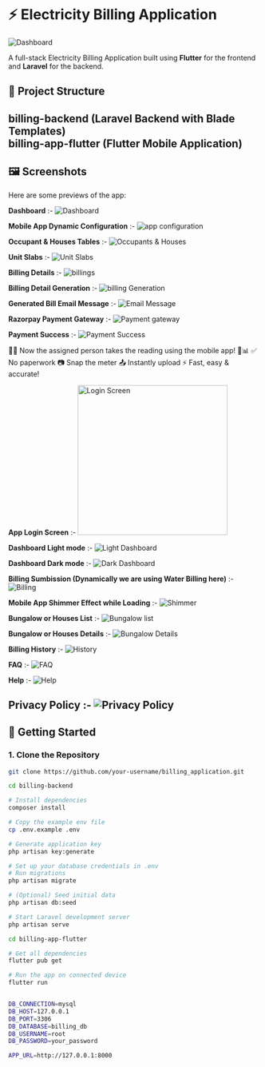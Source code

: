 # ⚡ Electricity Billing Application
  <img src="Screenshots/banner.png"  alt="Dashboard"/>

A full-stack Electricity Billing Application built using **Flutter** for the frontend and **Laravel** for the backend.

## 📂 Project Structure

billing-backend (Laravel Backend with Blade Templates) <br>
billing-app-flutter (Flutter Mobile Application)
---

## 🖼️ Screenshots

Here are some previews of the app:

<b>Dashboard</b> :- 
  <img src="Screenshots/dashboard.png"  alt="Dashboard"/>

  <b>Mobile App Dynamic Configuration</b> :- 
  <img src="Screenshots/app configurations.png"  alt="app configuration"/>

<b>Occupant & Houses Tables</b> :- 
  <img src="Screenshots/occupants and houses.png"  alt="Occupants & Houses"/>

<b>Unit Slabs</b> :- 
<img src="Screenshots/unit slabs.png"  alt="Unit Slabs"/>

<b>Billing Details</b> :- 
<img src="Screenshots/billings.png"  alt="billings"/>

<b>Billing Detail Generation</b> :- 
<img src="Screenshots/bill generation.png"  alt="billing Generation"/>

<b>Generated Bill Email Message</b> :- 
<img src="Screenshots/email .png"  alt="Email Message"/>

<b>Razorpay Payment Gateway</b> :- 
<img src="Screenshots/razorpay payments.png"  alt="Payment gateway"/>

<b>Payment Success</b> :- 
<img src="Screenshots/payment success.png"  alt="Payment Success"/>

📱✨ Now the assigned person takes the reading using the mobile app! 🔋📊
✅ No paperwork
📷 Snap the meter
📤 Instantly upload
⚡ Fast, easy & accurate!

<b>App Login Screen</b> :- 
<img src="Screenshots/login screen.png" height="300"  alt="Login Screen"/>

<b>Dashboard Light mode</b> :- 
<img src="Screenshots/dashboard app.png"  alt="Light Dashboard"/>

<b>Dashboard Dark mode</b> :- 
<img src="Screenshots/darkmode.png"  alt="Dark Dashboard"/>

<b>Billing Sumbission (Dynamically we are using Water Billing here)</b> :- 
<img src="Screenshots/water billing.png"  alt="Billing"/>

<b>Mobile App Shimmer Effect while Loading</b> :- 
<img src="Screenshots/shimmer.png"  alt="Shimmer"/>

<b>Bungalow or Houses List</b> :- 
<img src="Screenshots/bungalow.png"  alt="Bungalow list"/>

<b>Bungalow or Houses Details</b> :- 
<img src="Screenshots/bungalow details.png"  alt="Bungalow Details"/>

<b>Billing History</b> :- 
<img src="Screenshots/history.png"  alt="History"/>

<b>FAQ</b> :- 
<img src="Screenshots/faq.png"  alt="FAQ"/>

<b>Help</b> :- 
<img src="Screenshots/help_.png"  alt="Help"/>

<b>Privacy Policy</b> :- 
<img src="Screenshots/privacy policy.png"  alt="Privacy Policy"/>
---

## 🚀 Getting Started

### 1. Clone the Repository

```bash
git clone https://github.com/your-username/billing_application.git

cd billing-backend

# Install dependencies
composer install

# Copy the example env file
cp .env.example .env

# Generate application key
php artisan key:generate

# Set up your database credentials in .env
# Run migrations
php artisan migrate

# (Optional) Seed initial data
php artisan db:seed

# Start Laravel development server
php artisan serve

cd billing-app-flutter

# Get all dependencies
flutter pub get

# Run the app on connected device
flutter run


DB_CONNECTION=mysql
DB_HOST=127.0.0.1
DB_PORT=3306
DB_DATABASE=billing_db
DB_USERNAME=root
DB_PASSWORD=your_password

APP_URL=http://127.0.0.1:8000



